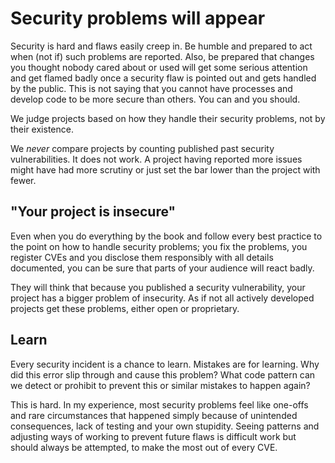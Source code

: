 # Security problems will appear

Security is hard and flaws easily creep in. Be humble and prepared to act when
(not if) such problems are reported. Also, be prepared that changes you
thought nobody cared about or used will get some serious attention and get
flamed badly once a security flaw is pointed out and gets handled by the
public. This is not saying that you cannot have processes and develop code to
be more secure than others. You can and you should.

We judge projects based on how they handle their security problems, not by
their existence.

We *never* compare projects by counting published past security
vulnerabilities. It does not work. A project having reported more issues might
have had more scrutiny or just set the bar lower than the project with fewer.

## "Your project is insecure"

Even when you do everything by the book and follow every best practice to the
point on how to handle security problems; you fix the problems, you register
CVEs and you disclose them responsibly with all details documented, you can be
sure that parts of your audience will react badly.

They will think that because you published a security vulnerability, your
project has a bigger problem of insecurity. As if not all actively developed
projects get these problems, either open or proprietary.

## Learn

Every security incident is a chance to learn. Mistakes are for learning. Why
did this error slip through and cause this problem? What code pattern can we
detect or prohibit to prevent this or similar mistakes to happen again?

This is hard. In my experience, most security problems feel like one-offs and
rare circumstances that happened simply because of unintended consequences,
lack of testing and your own stupidity. Seeing patterns and adjusting ways of
working to prevent future flaws is difficult work but should always be
attempted, to make the most out of every CVE.
